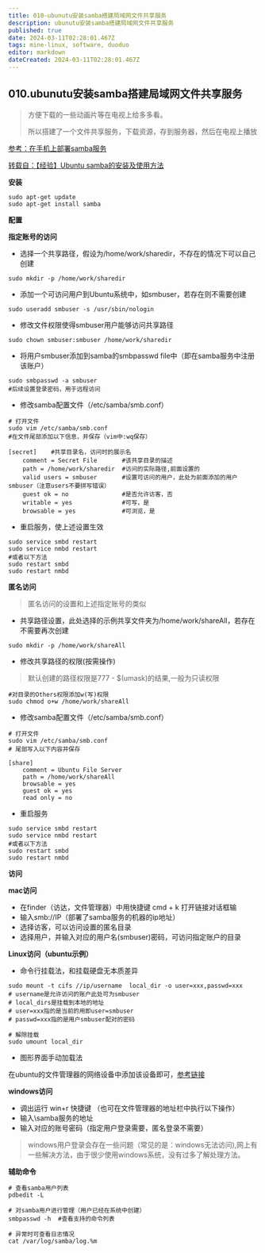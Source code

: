 ```yaml
---
title: 010-ubunutu安装samba搭建局域网文件共享服务
description: ubunutu安装samba搭建局域网文件共享服务
published: true
date: 2024-03-11T02:28:01.467Z
tags: mine-linux, software, duoduo
editor: markdown
dateCreated: 2024-03-11T02:28:01.467Z
---
```


## 010.ubunutu安装samba搭建局域网文件共享服务

> 方便下载的一些动画片等在电视上给多多看。
>
> 所以搭建了一个文件共享服务，下载资源，存到服务器，然后在电视上播放

[参考：在手机上部署samba服务 ](https://www.jianshu.com/p/0ef03537b96a)

[转载自：【经验】Ubuntu samba的安装及使用方法](https://zhuanlan.zhihu.com/p/50753833)

**安装**

```text
sudo apt-get update
sudo apt-get install samba
```

**配置**

**指定账号的访问**

- 选择一个共享路径，假设为/home/work/sharedir，不存在的情况下可以自己创建

```text
sudo mkdir -p /home/work/sharedir
```

- 添加一个可访问用户到Ubuntu系统中，如smbuser，若存在则不需要创建

```text
sudo useradd smbuser -s /usr/sbin/nologin
```

- 修改文件权限使得smbuser用户能够访问共享路径

```text
sudo chown smbuser:smbuser /home/work/sharedir
```

- 将用户smbuser添加到samba的smbpasswd file中（即在samba服务中注册该账户）

```text
sudo smbpasswd -a smbuser
#后续设置登录密码，用于远程访问
```

- 修改samba配置文件（/etc/samba/smb.conf）

```text
# 打开文件
sudo vim /etc/samba/smb.conf
#在文件尾部添加以下信息，并保存（vim中:wq保存）
 
[secret]    #共享目录名，访问时的展示名
    comment = Secret File       #该共享目录的描述
    path = /home/work/sharedir  #访问的实际路径,前面设置的
    valid users = smbuser       #设置可访问的用户，此处为前面添加的用户smbuser（注意users不要拼写错误）
    guest ok = no               #是否允许访客，否
    writable = yes              #可写，是
    browsable = yes             #可浏览，是
```

- 重启服务，使上述设置生效

```text
sudo service smbd restart
sudo service nmbd restart
#或者以下方法
sudo restart smbd
sudo restart nmbd
```

**匿名访问**

> 匿名访问的设置和上述指定账号的类似

- 共享路径设置，此处选择的示例共享文件夹为/home/work/shareAll，若存在不需要再次创建

```text
sudo mkdir -p /home/work/shareAll
```

- 修改共享路径的权限(按需操作)

> 默认创建的路径权限是777 - $(umask)的结果,一般为只读权限

```text
#对目录的Others权限添加w(写)权限
sudo chmod o+w /home/work/shareAll
```

- 修改samba配置文件（/etc/samba/smb.conf）

```text
# 打开文件
sudo vim /etc/samba/smb.conf
# 尾部写入以下内容并保存
 
[share] 
    comment = Ubuntu File Server 
    path = /home/work/shareAll 
    browsable = yes 
    guest ok = yes 
    read only = no
```

- 重启服务

```text
sudo service smbd restart
sudo service nmbd restart
#或者以下方法
sudo restart smbd
sudo restart nmbd
```

**访问**

**mac访问**

- 在finder（访达，文件管理器）中用快捷键 cmd + k 打开链接对话框输
- 输入smb://IP（部署了samba服务的机器的ip地址）
- 选择访客，可以访问设置的匿名目录
- 选择用户，并输入对应的用户名(smbuser)密码，可访问指定账户的目录

**Linux访问（ubuntu示例）**

- 命令行挂载法，和挂载硬盘无本质差异

```text
sudo mount -t cifs //ip/username  local_dir -o user=xxx,passwd=xxx
# username是允许访问的账户此处可为smbuser
# local_dirs是挂载到本地的地址
# user=xxx指的是当前的用即user=smbuser
# passwd=xxx指的是用户smbuser配对的密码

# 解除挂载
sudo umount local_dir
```

- 图形界面手动加载法

在ubuntu的文件管理器的网络设备中添加该设备即可，[参考链接](https://link.zhihu.com/?target=https%3A//www.linuxidc.com/Linux/2017-11/148194.htm)



**windows访问**

- 调出运行 win+r 快捷键 （也可在文件管理器的地址栏中执行以下操作）
- 输入\\samba服务的地址
- 输入对应的账号密码（指定用户登录需要，匿名登录不需要）

> windows用户登录会存在一些问题（常见的是：windows无法访问),网上有一些解决方法，由于很少使用windows系统，没有过多了解处理方法。



**辅助命令**

```text
# 查看samba用户列表
pdbedit -L
 
# 对samba用户进行管理（用户已经在系统中创建）
smbpasswd -h  #查看支持的命令列表
 
# 异常时可查看日志情况
cat /var/log/samba/log.%m
```